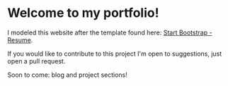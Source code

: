 # Welcome to my portfolio!

I modeled this website after the template found here: [Start Bootstrap - Resume](https://github.com/StartBootstrap/startbootstrap-resume). 

If you would like to contribute to this project I'm open to suggestions, just open a pull request.

Soon to come: blog and project sections!
